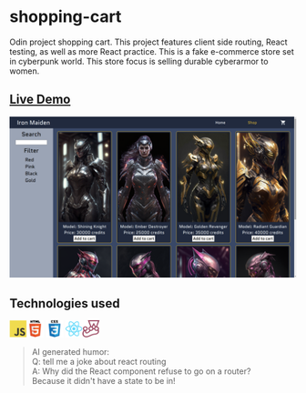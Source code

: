 # shopping-cart

Odin project shopping cart. This project features client side routing, React testing, as well as more React practice. This is a fake e-commerce store set in cyberpunk world. This store focus is selling durable cyberarmor to women.

## [Live Demo](https://confucii.github.io/shopping-cart/)

![Website layout image](https://raw.githubusercontent.com/Confucii/confucii/main/images/shopping_cart.png)

## Technologies used

<img src="https://raw.githubusercontent.com/devicons/devicon/master/icons/javascript/javascript-original.svg" alt="javascript" width="30" height="30"/><img src="https://raw.githubusercontent.com/devicons/devicon/master/icons/html5/html5-original-wordmark.svg" alt="html5" width="30" height="30"/> <img src="https://raw.githubusercontent.com/devicons/devicon/master/icons/css3/css3-original-wordmark.svg" alt="css3" width="30" height="30"/> <img src="https://raw.githubusercontent.com/devicons/devicon/1119b9f84c0290e0f0b38982099a2bd027a48bf1/icons/react/react-original.svg" alt="react" width="30" height="30"/><img src="https://raw.githubusercontent.com/devicons/devicon/1119b9f84c0290e0f0b38982099a2bd027a48bf1/icons/jest/jest-plain.svg" alt="jest" width="30" height="30"/>

> AI generated humor: <br>
> Q: tell me a joke about react routing <br>
> A: Why did the React component refuse to go on a router? <br>
> Because it didn't have a state to be in!
